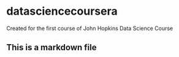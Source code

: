 # datasciencecoursera
Created for the first course of John Hopkins Data Science Course

## This is a markdown file
